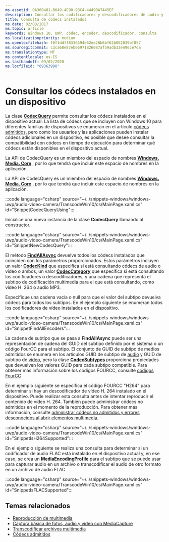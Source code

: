 ```yaml
---
ms.assetid: 0A360481-B649-4E90-9BC4-4449BA7445EF
description: Consultar los codificadores y descodificadores de audio y vídeo instalados en un dispositivo.
title: Consulta de códecs instalados
ms.date: 02/08/2017
ms.topic: article
keywords: Windows 10, UWP, códec, encoder, descodificador, consulta
ms.localizationpriority: medium
ms.openlocfilehash: f0f1ddff8336594e62ee26b6bf62b062039bf857
ms.sourcegitcommit: c3ca68e87eb06971826087af59adb33e490ce7da
ms.translationtype: MT
ms.contentlocale: es-ES
ms.lasthandoff: 09/02/2020
ms.locfileid: "89363998"
---
```

# <a name="query-for-codecs-installed-on-a-device"></a>Consultar los códecs instalados en un dispositivo
La clase **[CodecQuery](/uwp/api/windows.media.core.codecquery)** permite consultar los códecs instalados en el dispositivo actual. La lista de códecs que se incluyen con Windows 10 para diferentes familias de dispositivos se enumeran en el artículo [códecs admitidos](supported-codecs.md), pero como los usuarios y las aplicaciones pueden instalar códecs adicionales en un dispositivo, es posible que desee consultar la compatibilidad con códecs en tiempo de ejecución para determinar qué códecs están disponibles en el dispositivo actual.

La API de CodecQuery es un miembro del espacio de nombres **[Windows. Media. Core](/uwp/api/windows.media.core)** , por lo que tendrá que incluir este espacio de nombres en la aplicación.

La API de CodecQuery es un miembro del espacio de nombres **[Windows. Media. Core](/uwp/api/windows.media.core)** , por lo que tendrá que incluir este espacio de nombres en la aplicación.

:::code language="csharp" source="~/../snippets-windows/windows-uwp/audio-video-camera/TranscodeWin10/cs/MainPage.xaml.cs" id="SnippetCodecQueryUsing":::

Inicialice una nueva instancia de la clase **CodecQuery** llamando al constructor.

:::code language="csharp" source="~/../snippets-windows/windows-uwp/audio-video-camera/TranscodeWin10/cs/MainPage.xaml.cs" id="SnippetNewCodecQuery":::

El método **[FindAllAsync](/uwp/api/windows.media.core.codecquery.findallasync)** devuelve todos los códecs instalados que coinciden con los parámetros proporcionados. Estos parámetros incluyen un valor **[CodecKind](/uwp/api/windows.media.core.codeckind)** que especifica si está consultando códecs de audio o vídeo o ambos, un valor **[CodecCategory](/uwp/api/windows.media.core.codeccategory)** que especifica si está consultando los codificadores o descodificadores, y una cadena que representa el subtipo de codificación multimedia para el que está consultando, como vídeo H. 264 o audio MP3.

Especifique una cadena vacía o null para que el valor del subtipo devuelva códecs para todos los subtipos. En el ejemplo siguiente se enumeran todos los codificadores de vídeo instalados en el dispositivo.

:::code language="csharp" source="~/../snippets-windows/windows-uwp/audio-video-camera/TranscodeWin10/cs/MainPage.xaml.cs" id="SnippetFindAllEncoders":::

La cadena de subtipo que se pasa a **FindAllAsync** puede ser una representación de cadena del GUID del subtipo definido por el sistema o un código FourCC para el subtipo. El conjunto de GUID de subtipo de medios admitidos se enumera en los artículos GUID de subtipo de [audio](/windows/desktop/medfound/audio-subtype-guids) y GUID de subtipo de [vídeo](/windows/desktop/medfound/video-subtype-guids), pero la clase **[CodecSubtypes](/uwp/api/windows.media.core.codecsubtypes)** proporciona propiedades que devuelven los valores GUID para cada subtipo compatible. Para obtener más información sobre los códigos FOURCC, consulte [códigos FourCC](/windows/desktop/DirectShow/fourcc-codes) 

En el ejemplo siguiente se especifica el código FOURCC "H264" para determinar si hay un descodificador de vídeo H. 264 instalado en el dispositivo. Puede realizar esta consulta antes de intentar reproducir el contenido de vídeo H. 264. También puede administrar códecs no admitidos en el momento de la reproducción. Para obtener más información, consulte [administrar códecs no admitidos y errores desconocidos al abrir elementos multimedia](./media-playback-with-mediasource.md#handle-unsupported-codecs-and-unknown-errors-when-opening-media-items).

:::code language="csharp" source="~/../snippets-windows/windows-uwp/audio-video-camera/TranscodeWin10/cs/MainPage.xaml.cs" id="SnippetIsH264Supported":::

En el ejemplo siguiente se realiza una consulta para determinar si un codificador de audio FLAC está instalado en el dispositivo actual y, en ese caso, se crea un **[MediaEncodingProfile](/uwp/api/Windows.Media.MediaProperties.MediaEncodingProfile)** para el subtipo que se puede usar para capturar audio en un archivo o transcodificar el audio de otro formato en un archivo de audio FLAC.

:::code language="csharp" source="~/../snippets-windows/windows-uwp/audio-video-camera/TranscodeWin10/cs/MainPage.xaml.cs" id="SnippetIsFLACSupported":::

## <a name="related-topics"></a>Temas relacionados

* [Reproducción de multimedia](media-playback.md)
* [Captura básica de fotos, audio y vídeo con MediaCapture](basic-photo-video-and-audio-capture-with-MediaCapture.md)
* [Transcodificar archivos multimedia](transcode-media-files.md)
* [Códecs admitidos](supported-codecs.md)
 

 
